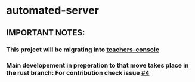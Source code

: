 # automated-server

## IMPORTANT NOTES:
### This project will be migrating into [teachers-console](https://github.com/ISB3DPRINTERS/teachers-console)
### Main developement in preperation to that move takes place in the rust branch: For contribution check issue [#4](https://github.com/ISB3DPRINTERS/automated-server/issues/4)
